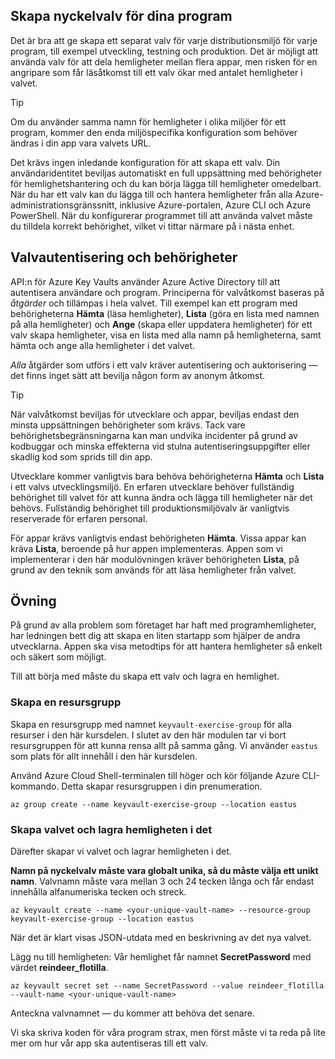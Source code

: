 ## <a name="creating-key-vaults-for-your-applications"></a>Skapa nyckelvalv för dina program

Det är bra att ge skapa ett separat valv för varje distributionsmiljö för varje program, till exempel utveckling, testning och produktion. Det är möjligt att använda valv för att dela hemligheter mellan flera appar, men risken för en angripare som får läsåtkomst till ett valv ökar med antalet hemligheter i valvet.

> [!TIP]
> Om du använder samma namn för hemligheter i olika miljöer för ett program, kommer den enda miljöspecifika konfiguration som behöver ändras i din app vara valvets URL.

Det krävs ingen inledande konfiguration för att skapa ett valv. Din användaridentitet beviljas automatiskt en full uppsättning med behörigheter för hemlighetshantering och du kan börja lägga till hemligheter omedelbart. När du har ett valv kan du lägga till och hantera hemligheter från alla Azure-administrationsgränssnitt, inklusive Azure-portalen, Azure CLI och Azure PowerShell. När du konfigurerar programmet till att använda valvet måste du tilldela korrekt behörighet, vilket vi tittar närmare på i nästa enhet.

## <a name="vault-authentication-and-permissions"></a>Valvautentisering och behörigheter

API:n för Azure Key Vaults använder Azure Active Directory till att autentisera användare och program. Principerna för valvåtkomst baseras på *åtgärder* och tillämpas i hela valvet. Till exempel kan ett program med behörigheterna **Hämta** (läsa hemligheter), **Lista** (göra en lista med namnen på alla hemligheter) och **Ange** (skapa eller uppdatera hemligheter) för ett valv skapa hemligheter, visa en lista med alla namn på hemligheterna, samt hämta och ange alla hemligheter i det valvet.

*Alla* åtgärder som utförs i ett valv kräver autentisering och auktorisering &mdash; det finns inget sätt att bevilja någon form av anonym åtkomst.

> [!TIP]
> När valvåtkomst beviljas för utvecklare och appar, beviljas endast den minsta uppsättningen behörigheter som krävs. Tack vare behörighetsbegränsningarna kan man undvika incidenter på grund av kodbuggar och minska effekterna vid stulna autentiseringsuppgifter eller skadlig kod som sprids till din app.

Utvecklare kommer vanligtvis bara behöva behörigheterna **Hämta** och **Lista** i ett valvs utvecklingsmiljö. En erfaren utvecklare behöver fullständig behörighet till valvet för att kunna ändra och lägga till hemligheter när det behövs. Fullständig behörighet till produktionsmiljövalv är vanligtvis reserverade för erfaren personal.

För appar krävs vanligtvis endast behörigheten **Hämta**. Vissa appar kan kräva **Lista**, beroende på hur appen implementeras. Appen som vi implementerar i den här modulövningen kräver behörigheten **Lista**, på grund av den teknik som används för att läsa hemligheter från valvet.

## <a name="exercise"></a>Övning

På grund av alla problem som företaget har haft med programhemligheter, har ledningen bett dig att skapa en liten startapp som hjälper de andra utvecklarna. Appen ska visa metodtips för att hantera hemligheter så enkelt och säkert som möjligt.

Till att börja med måste du skapa ett valv och lagra en hemlighet.

### <a name="create-a-resource-group"></a>Skapa en resursgrupp
<!---TODO: Update for sandbox?--->

Skapa en resursgrupp med namnet `keyvault-exercise-group` för alla resurser i den här kursdelen. I slutet av den här modulen tar vi bort resursgruppen för att kunna rensa allt på samma gång. Vi använder `eastus` som plats för allt innehåll i den här kursdelen.

Använd Azure Cloud Shell-terminalen till höger och kör följande Azure CLI-kommando. Detta skapar resursgruppen i din prenumeration.

```azurecli
az group create --name keyvault-exercise-group --location eastus
```

### <a name="create-the-vault-and-store-the-secret-in-it"></a>Skapa valvet och lagra hemligheten i det

Därefter skapar vi valvet och lagrar hemligheten i det.

**Namn på nyckelvalv måste vara globalt unika, så du måste välja ett unikt namn**. Valvnamn måste vara mellan 3 och 24 tecken långa och får endast innehålla alfanumeriska tecken och streck.

```azurecli
az keyvault create --name <your-unique-vault-name> --resource-group keyvault-exercise-group --location eastus
```

När det är klart visas JSON-utdata med en beskrivning av det nya valvet.

Lägg nu till hemligheten: Vår hemlighet får namnet **SecretPassword** med värdet **reindeer_flotilla**.

```azurecli
az keyvault secret set --name SecretPassword --value reindeer_flotilla --vault-name <your-unique-vault-name>
```

Anteckna valvnamnet &mdash; du kommer att behöva det senare.

Vi ska skriva koden för våra program strax, men först måste vi ta reda på lite mer om hur vår app ska autentiseras till ett valv.